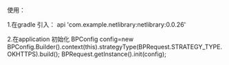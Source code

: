 使用：

1.在gradle 引入： 
api 'com.example.netlibrary:netlibrary:0.0.26'

2.在application 初始化
 BPConfig config=new BPConfig.Builder().context(this).strategyType(BPRequest.STRATEGY_TYPE.OKHTTPS).build();
 BPRequest.getInstance().init(config);
